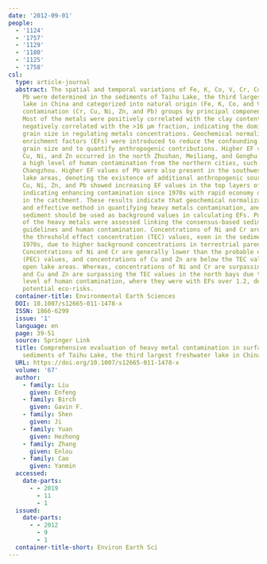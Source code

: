 ```yaml
---
date: '2012-09-01'
people:
  - '1124'
  - '1757'
  - '1129'
  - '1180'
  - '1125'
  - '1758'
csl:
  type: article-journal
  abstract: The spatial and temporal variations of Fe, K, Co, V, Cr, Cu, Ni, Zn, and
    Pb were determined in the sediments of Taihu Lake, the third largest freshwater
    lake in China and categorized into natural origin (Fe, K, Co, and V) and human
    contamination (Cr, Cu, Ni, Zn, and Pb) groups by principal component analysis.
    Most of the metals were positively correlated with the clay content (<4 μm) and
    negatively correlated with the >16 μm fraction, indicating the dominant role of
    grain size in regulating metals concentrations. Geochemical normalization and
    enrichment factors (EFs) were introduced to reduce the confounding of variable
    grain size and to quantify anthropogenic contributions. Higher EF values for Cr,
    Cu, Ni, and Zn occurred in the north Zhushan, Meiliang, and Gonghu Bays, indicating
    a high level of human contamination from the northern cities, such as Wuxi and
    Changzhou. Higher EF values of Pb were also present in the southwest and east
    lake areas, denoting the existence of additional anthropogenic sources. Chrome,
    Cu, Ni, Zn, and Pb showed increasing EF values in the top layers of sediment cores,
    indicating enhancing contamination since 1970s with rapid economy development
    in the catchment. These results indicate that geochemical normalization is a necessary
    and effective method in quantifying heavy metals contamination, and that historic
    sediment should be used as background values in calculating EFs. Potential risks
    of the heavy metals were assessed linking the consensus-based sediment quality
    guidelines and human contamination. Concentrations of Ni and Cr are greater than
    the threshold effect concentration (TEC) values, even in the sediments before
    1970s, due to higher background concentrations in terrestrial parent materials.
    Concentrations of Ni and Cr are generally lower than the probable effect concentration
    (PEC) values, and concentrations of Cu and Zn are below the TEC values in the
    open lake areas. Whereas, concentrations of Ni and Cr are surpassing the PEC values
    and Cu and Zn are surpassing the TEC values in the north bays due to the high
    level of human contamination, where they were with EFs over 1.2, denoting higher
    potential eco-risks.
  container-title: Environmental Earth Sciences
  DOI: 10.1007/s12665-011-1478-x
  ISSN: 1866-6299
  issue: '1'
  language: en
  page: 39-51
  source: Springer Link
  title: Comprehensive evaluation of heavy metal contamination in surface and core
    sediments of Taihu Lake, the third largest freshwater lake in China
  URL: https://doi.org/10.1007/s12665-011-1478-x
  volume: '67'
  author:
    - family: Liu
      given: Enfeng
    - family: Birch
      given: Gavin F.
    - family: Shen
      given: Ji
    - family: Yuan
      given: Hezhong
    - family: Zhang
      given: Enlou
    - family: Cao
      given: Yanmin
  accessed:
    date-parts:
      - - 2019
        - 11
        - 1
  issued:
    date-parts:
      - - 2012
        - 9
        - 1
  container-title-short: Environ Earth Sci
---
```

